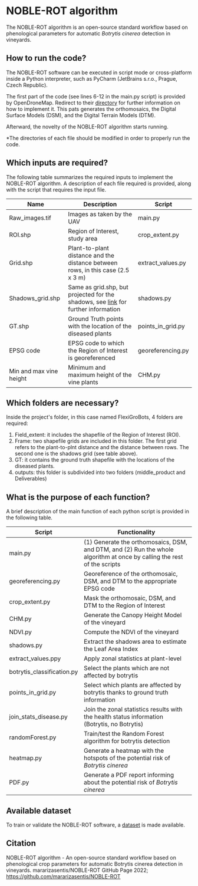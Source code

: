# NOBLE-ROT algorithm
The NOBLE-ROT algorithm is an open-source standard workflow based on phenological parameters for automatic *Botrytis cinerea* detection in vineyards.


## How to run the code?
The NOBLE-ROT software can be executed in script mode or cross-platform inside a Python interpreter, such as PyCharm (JetBrains s.r.o., Prague, Czech Republic). 

The first part of the code (see lines 6-12 in the main.py script) is provided by OpenDroneMap. Redirect to their [directory](https://github.com/OpenDroneMap/ODM) for further information on how to implement it. This pats generates the orthomosaics, the Digital Surface Models (DSM), and the Digital Terrain Models (DTM).

Afterward, the novelty of the NOBLE-ROT algorithm starts running. 

\*The directories of each file should be modified in order to properly run the code.

## Which inputs are required?
The following table summarizes the required inputs to implement the NOBLE-ROT algorithm. A description of each file required is provided, along with the script that requires the input file. 

| Name                     | Description                                                                        | Script            |
| ------------------------ | ---------------------------------------------------------------------------------- | ----------------- |
| Raw_images.tif           | Images as taken by the UAV                                                         | main.py           |
| ROI.shp                  | Region of Interest, study area                                                     | crop_extent.py    |
| Grid.shp                 | Plant-to-plant distance and the distance between rows, in this case (2.5 x 3 m)    | extract_values.py |
| Shadows_grid.shp         | Same as grid.shp, but projected for the shadows, see [link](https://oeno-one.eu/article/view/4639) for further information  | shadows.py |
| GT.shp                   | Ground Truth points with the location of the diseased plants                       | points_in_grid.py |
| EPSG code                | EPSG code to which the Region of Interest is georeferenced                         | georeferencing.py |
| Min and max vine height  | Minimum and maximum height of the vine plants                                      | CHM.py            |

## Which folders are necessary?
Inside the project's folder, in this case named FlexiGroBots, 4 folders are required:
1) Field_extent: it includes the shapefile of the Region of Interest (ROI).
2) Frame: two shapefile grids are included in this folder. The first grid refers to the plant-to-plnt distance and the distance between rows. The second one is the shadows grid (see table above). 
3) GT: it contains the ground truth shapefile with the locations of the diseased plants. 
4) outputs: this folder is subdivided into two folders (middle_product and Deliverables)

## What is the purpose of each function?
A brief description of the main function of each python script is provided in the following table. 

| Script                     | Functionality                                                                                                               |
| -------------------------- | -------------------------------------------------------------------------------------------------------------------------   |
| main.py                    | (1)	Generate the orthomosaics, DSM, and  DTM, and (2)  Run the whole algorithm at once by calling the rest of the scripts  |           
| georeferencing.py          | Georeference of the orthomosaic, DSM, and DTM to the appropriate EPSG code                                                  | 
| crop_extent.py             | Mask the orthomosaic, DSM, and DTM to the Region of Interest                                                                | 
| CHM.py                     | Generate the Canopy Height Model of the vineyard                                                                            | 
| NDVI.py                    | Compute the NDVI of the vineyard                                                                                            | 
| shadows.py                 | Extract the shadows area to estimate the Leaf Area Index                                                                    | 
| extract_values.ppy         | Apply zonal statistics at plant-level                                                                                       | 
| botrytis_classification.py | Select the plants which are not affected by botrytis                                                                        |
| points_in_grid.py          | Select which plants are affected by botrytis thanks to ground truth information                                             | 
| join_stats_disease.py      | Join the zonal statistics results with the health status information (Botrytis, no Botrytis)                                | 
| randomForest.py            | Train/test the Random Forest algorithm for botrytis detection                                                               | 
| heatmap.py                 | Generate a heatmap with the hotspots of the potential risk of *Botrytis cinerea*                                            | 
| PDF.py                     | Generate a PDF report informing about the potential risk of *Botrytis cinerea*                                              | 

## Available dataset
To train or validate the NOBLE-ROT software, a [dataset](https://zenodo.org/record/7064895#.Y1ZZMnZBxPZ) is made available. 

## Citation
NOBLE-ROT algorithm - An open-source standard workflow based on phenological crop parameters for automatic Botrytis cinerea detection in vineyards. mararizasentis/NOBLE-ROT GitHub Page 2022; https://github.com/mararizasentis/NOBLE-ROT



